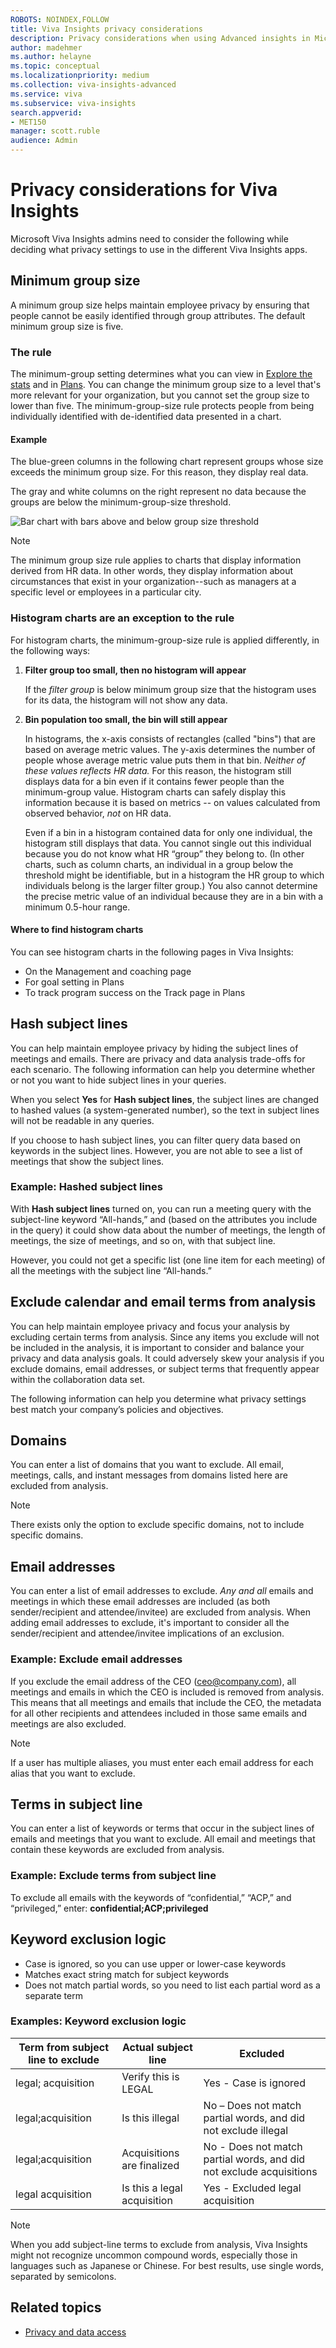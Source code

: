 ```yaml
---
ROBOTS: NOINDEX,FOLLOW
title: Viva Insights privacy considerations
description: Privacy considerations when using Advanced insights in Microsoft Viva Insights to analyze your organizational data 
author: madehmer
ms.author: helayne
ms.topic: conceptual
ms.localizationpriority: medium 
ms.collection: viva-insights-advanced 
ms.service: viva 
ms.subservice: viva-insights 
search.appverid: 
- MET150 
manager: scott.ruble
audience: Admin
---
```


# Privacy considerations for Viva Insights

Microsoft Viva Insights admins need to consider the following while deciding what privacy settings to use in the different Viva Insights apps.

## Minimum group size

A minimum group size helps maintain employee privacy by ensuring that people cannot be easily identified through group attributes. The default minimum group size is five.

### The rule

The minimum-group setting determines what you can view in [Explore the stats](../Use/explore-metrics-week-life.md) and in [Plans](../Tutorials/solutionsv2-intro.md). You can change the minimum group size to a level that's more relevant for your organization, but you cannot set the group size to lower than five. The minimum-group-size rule protects people from being individually identified with de-identified data presented in a chart.

#### Example

The blue-green columns in the following chart represent groups whose size exceeds the minimum group size. For this reason, they display real data.

The gray and white columns on the right represent no data because the groups are below the minimum-group-size threshold.

<img src="../Images/WpA/group-size-bars.png" alt="Bar chart with bars above and below group size threshold">

>[!Note]
>The minimum group size rule applies to charts that display information derived from HR data. In other words, they display information about circumstances that exist in your organization--such as managers at a specific level or employees in a particular city.  

### Histogram charts are an exception to the rule

For histogram charts, the minimum-group-size rule is applied differently, in the following ways:

1. **Filter group too small, then no histogram will appear**

   If the _filter group_ is below minimum group size that the histogram uses for its data, the histogram will not show any data.

2. **Bin population too small, the bin will still appear**

   In histograms, the x-axis consists of rectangles (called "bins") that are based on average metric values. The y-axis determines the number of people whose average metric value puts them in that bin. _Neither of these values reflects HR data._ For this reason, the histogram still displays data for a bin even if it contains fewer people than the minimum-group value. Histogram charts can safely display this information because it is based on metrics -- on values calculated from observed behavior, _not_ on HR data.

   Even if a bin in a histogram contained data for only one individual, the histogram still displays that data. You cannot single out this individual because you do not know what HR “group” they belong to. (In other charts, such as column charts, an individual in a group below the threshold might be identifiable, but in a histogram the HR group to which individuals belong is the larger filter group.) You also cannot determine the precise metric value of an individual because they are in a bin with a minimum 0.5-hour range.

#### Where to find histogram charts

You can see histogram charts in the following pages in Viva Insights:

* On the Management and coaching page
* For goal setting in Plans
* To track program success on the Track page in Plans

## Hash subject lines

You can help maintain employee privacy by hiding the subject lines of meetings and emails. There are privacy and data analysis trade-offs for each scenario. The following information can help you determine whether or not you want to hide subject lines in your queries.  

When you select **Yes** for **Hash subject lines**, the subject lines are changed to hashed values (a system-generated number), so the text in subject lines will not be readable in any queries.

If you choose to hash subject lines, you can filter query data based on keywords in the subject lines. However, you are not able to see a list of meetings that show the subject lines.

### Example: Hashed subject lines

With **Hash subject lines** turned on, you can run a meeting query with the subject-line keyword “All-hands,” and (based on the attributes you include in the query) it could show data about the number of meetings, the length of meetings, the size of meetings, and so on, with that subject line.

However, you could not get a specific list (one line item for each meeting) of all the meetings with the subject line “All-hands.”

## Exclude calendar and email terms from analysis

You can help maintain employee privacy and focus your analysis by excluding certain terms from analysis. Since any items you exclude will not be included in the analysis, it is important to  consider and balance your privacy and data analysis goals. It could adversely skew your analysis if you exclude domains, email addresses, or subject terms that frequently appear within the collaboration data set.

The following information can help you determine what privacy settings best match your company’s policies and objectives.

## Domains

You can enter a list of domains that you want to exclude. All email, meetings, calls, and instant messages from domains listed here are excluded from analysis.

> [!Note]
> There exists only the option to exclude specific domains, not to include specific domains.

## Email addresses

You can enter a list of email addresses to exclude. _Any and all_ emails and meetings in which these email addresses are included (as both sender/recipient and attendee/invitee) are excluded from analysis. When adding email addresses to exclude, it's important to consider all the sender/recipient and attendee/invitee implications of an exclusion.

### Example: Exclude email addresses

If you exclude the email address of the CEO (ceo@company.com), all meetings and emails in which the CEO is included is removed from analysis. This means that all meetings and emails that include the CEO, the metadata for all other recipients and attendees included in those same emails and meetings are also excluded.

> [!Note]
> If a user has multiple aliases, you must enter each email address for each alias that you want to exclude.

## Terms in subject line

You can enter a list of keywords or terms that occur in the subject lines of emails and meetings that you want to exclude. All email and meetings that contain these keywords are excluded from analysis.

### Example: Exclude terms from subject line

To exclude all emails with the keywords of “confidential,” “ACP,” and “privileged,” enter: **confidential;ACP;privileged**

## Keyword exclusion logic

* Case is ignored, so you can use upper or lower-case keywords
* Matches exact string match for subject keywords
* Does not match partial words, so you need to list each partial word as a separate term

### Examples: Keyword exclusion logic

Term from subject line to exclude | Actual subject line | Excluded
---------|----------|---------
 legal; acquisition | Verify this is LEGAL | Yes - Case is ignored
 legal;acquisition | Is this illegal | No – Does not match partial words, and did not exclude illegal
 legal;acquisition | Acquisitions are finalized | No - Does not match partial words, and did not exclude acquisitions
 legal acquisition |Is this a legal acquisition | Yes  - Excluded legal acquisition

 >[!Note]
 >When you add subject-line terms to exclude from analysis, Viva Insights might not recognize uncommon compound words, especially those in languages such as Japanese or Chinese. For best results, use single words, separated by semicolons.

## Related topics

* [Privacy and data access](../privacy/privacy-and-data-access.md)
